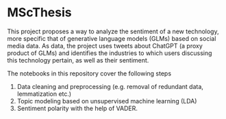 # MScThesis

This project proposes a way to analyze the sentiment of a new technology, more specific that of generative language models (GLMs) based on social media data.
As data, the project uses tweets about ChatGPT (a proxy product of GLMs) and identifies the industries to which users discussing this technology pertain, as well as their sentiment. 

The notebooks in this repository cover the following steps
1. Data cleaning and preprocessing (e.g. removal of redundant data, lemmatization etc.)
2. Topic modeling based on unsupervised machine learning (LDA)
3. Sentiment polarity with the help of VADER.

